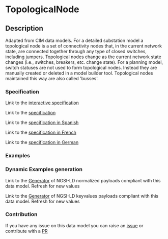 # TopologicalNode

## Description 

Adapted from CIM data models. For a detailed substation model a topological node is a set of connectivity nodes that, in the current network state, are connected together through any type of closed switches, including  jumpers. Topological nodes change as the current network state changes (i.e., switches, breakers, etc. change state). For a planning model, switch statuses are not used to form topological nodes. Instead they are manually created or deleted in a model builder tool. Topological nodes maintained this way are also called 'busses'.
### Specification

Link to the [interactive specification](https://swagger.lab.fiware.org/?url=https://smart-data-models.github.io/dataModel.EnergyCIM/TopologicalNode/swagger.yaml)

Link to the [specification](https://smart-data-models.github.io/dataModel.EnergyCIM/TopologicalNode/doc/spec.md)

Link to the [specification in Spanish](https://smart-data-models.github.io/dataModel.EnergyCIM/TopologicalNode/doc/spec_ES.md)

Link to the [specification in French](https://smart-data-models.github.io/dataModel.EnergyCIM/TopologicalNode/doc/spec_FR.md)

Link to the [specification in German](https://smart-data-models.github.io/dataModel.EnergyCIM/TopologicalNode/doc/spec_DE.md)
### Examples
### Dynamic Examples generation

Link to the [Generator](https://smartdatamodels.org/extra/ngsi-ld_generator_v0.92.php?schemaUrl=https://raw.githubusercontent.com/smart-data-models/dataModel.EnergyCIM/master/TopologicalNode/schema.json&email=info@smartdatamodels.org) of NGSI-LD normalized payloads compliant with this data model. Refresh for new values

Link to the [Generator](https://smartdatamodels.org/extra/ngsi-ld_generator_keyvalues_v0.92.php?schemaUrl=https://raw.githubusercontent.com/smart-data-models/dataModel.EnergyCIM/master/TopologicalNode/schema.json&email=info@smartdatamodels.org) of NGSI-LD keyvalues payloads compliant with this data model. Refresh for new values
### Contribution

 If you have any issue on this data model you can raise an [issue](https://github.com/smart-data-models/dataModel.EnergyCIM/issues)  or contribute with a [PR](https://github.com/smart-data-models/dataModel.EnergyCIM/pulls)